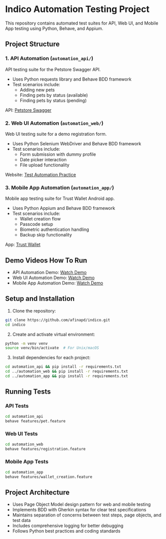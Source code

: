 # Indico Automation Testing Project

This repository contains automated test suites for API, Web UI, and Mobile App testing using Python, Behave, and Appium.

## Project Structure

### 1. API Automation (`automation_api/`)
API testing suite for the Petstore Swagger API.
- Uses Python requests library and Behave BDD framework
- Test scenarios include:
  - Adding new pets
  - Finding pets by status (available)
  - Finding pets by status (pending)

API: [Petstore Swagger](https://petstore.swagger.io/#/)

### 2. Web UI Automation (`automation_web/`)
Web UI testing suite for a demo registration form.
- Uses Python Selenium WebDriver and Behave BDD framework
- Test scenarios include:
  - Form submission with dummy profile
  - Date picker interaction
  - File upload functionality

Website: [Test Automation Practice](https://testautomationpractice.blogspot.com/)

### 3. Mobile App Automation (`automation_app/`)
Mobile app testing suite for Trust Wallet Android app.
- Uses Python Appium and Behave BDD framework
- Test scenarios include:
  - Wallet creation flow
  - Passcode setup
  - Biometric authentication handling
  - Backup skip functionality

App: [Trust Wallet](https://trustwallet.com/id)

## Demo Videos How To Run

- API Automation Demo: [Watch Demo](https://drive.google.com/file/d/132qDKOxTpc99i5Hy10qYM1-miRAMTsIL/view?usp=sharing)
- Web UI Automation Demo: [Watch Demo](https://drive.google.com/file/d/1X4uTuXFpE-4SLwNVuNVyNFvHn1lfjl6I/view?usp=sharing)
- Mobile App Automation Demo: [Watch Demo](https://drive.google.com/file/d/1TYLuU86znELHCo0SGeasOlivs2lkIMrq/view?usp=sharing)

## Setup and Installation

1. Clone the repository:
```bash
git clone https://github.com/afinapd/indico.git
cd indico
```

2. Create and activate virtual environment:
```bash
python -m venv venv
source venv/bin/activate  # For Unix/macOS
```

3. Install dependencies for each project:
```bash
cd automation_api && pip install -r requirements.txt
cd ../automation_web && pip install -r requirements.txt
cd ../automation_app && pip install -r requirements.txt
```

## Running Tests

### API Tests
```bash
cd automation_api
behave features/pet.feature
```

### Web UI Tests
```bash
cd automation_web
behave features/registration.feature
```

### Mobile App Tests
```bash
cd automation_app
behave features/wallet_creation.feature
```

## Project Architecture

- Uses Page Object Model design pattern for web and mobile testing
- Implements BDD with Gherkin syntax for clear test specifications
- Maintains separation of concerns between test steps, page objects, and test data
- Includes comprehensive logging for better debugging
- Follows Python best practices and coding standards